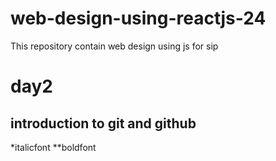 # web-design-using-reactjs-24
This repository contain web design using js for sip
# day2 
## introduction to git and github
*italicfont
**boldfont
